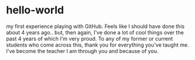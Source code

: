 # hello-world
my first experience playing with GitHub.
Feels like I should have done this about 4 years ago.. but, then again,
I've done a lot of cool things over the past 4 years of which I'm very proud.
To any of my former or current students who come across this, thank you
for everything you've taught me.  I've become the teacher I am through you and
because of you.
